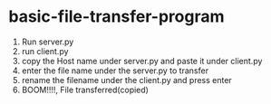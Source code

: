# basic-file-transfer-program

1. Run server.py
2. run client.py
3. copy the Host name under server.py and paste it under client.py
4. enter the file name under the server.py to transfer
5. rename the filename under the client.py and press enter
6. BOOM!!!!, File transferred(copied)

